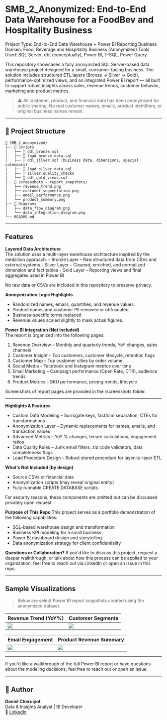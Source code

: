 
# SMB_2_Anonymized: End-to-End Data Warehouse for a FoodBev and Hospitality Business

Project Type: End-to-End Data Warehouse + Power BI Reporting
Business Domain: Food, Beverage and Hospitality Business (Anonymized)
Tools Used: SQL Server, dbt (conceptually), Power BI, T-SQL, Power Query

This repository showcases a fully anonymized SQL Server-based data warehouse project designed for a small, consumer-facing business. The solution includes structured ETL layers (Bronze → Silver → Gold), performance-optimized views, and an integrated Power BI report — all built to support robust insights across sales, revenue trends, customer behavior, marketing and product metrics.

> ⚠️ All customer, product, and financial data has been anonymized for public sharing. No real customer names, emails, product identifiers, or original business names remain.

---

## 📁 Project Structure

```
📂 SMB_2_Anonymized/
├── 📜 Scripts
|   ├── 📜 ddl_bronze.sql
|   ├── 📜 load_bronze_data.sql
|   ├── 📜 ddl_silver.sql (business data, dimensions, special calendars)
|   ├── 📜 load_silver_data.sql
|   ├── 📜 silver.quality_checks
|   └── 📜 ddl_gold_views.sql
├── 📸 screenshots - report_snapshots/
│   ├── revenue_trend.png
│   ├── customer_segmentation.png
│   ├── email_performance.png
│   └── product_summary.png
├── 📂 Diagrams
│   ├── data_flow_diagram.png
│   └── data_integration_diagram.png  
└── README.md
```

---

## Features

**Layered Data Architecture**  
The solution uses a multi-layer warehouse architecture inspired by the medallion approach:
    - Bronze Layer – Raw structured data from CSVs and external systems
    - Silver Layer – Cleaned, enriched, and normalized dimension and fact tables
    - Gold Layer – Reporting views and final aggregates used in Power BI

No raw data or CSVs are included in this repository to preserve privacy.

**Anonymization Logic Highlights**  
  - Randomized names, emails, quantities, and revenue values.
  - Product names and customer PII removed or obfuscated.
  - Business-specific terms replaced
  - Revenue values scaled slightly to mask actual figures.

**Power BI Integration (Not Included)**  
  The report is organized into the following pages:

  1. Revenue Overview – Monthly and quarterly trends, YoY changes, sales channels
  2. Customer Insight – Top customers, customer lifecycle, retention flags
  3. Customer Map – Top customer cities by order volume
  4. Social Media – Facebook and Instagram metrics over time
  5. Email Marketing – Campaign performance (Open Rate, CTR), audience trends
  6. Product Metrics – SKU performance, pricing trends, lifecycle

Screenshots of report pages are provided in the /screenshots folder.

---
**Highlights & Features**
- Custom Data Modeling – Surrogate keys, fact/dim separation, CTEs for transformations
- Anonymization Layer – Dynamic replacements for names, emails, and transaction values
- Advanced Metrics – YoY % changes, tenure calculations, engagement ratios
- Data Quality Rules – Junk email filters, zip code validators, data completeness flags
- Load Procedure Design – Robust stored procedure for layer-to-layer ETL

**What’s Not Included (by design)**
- Source CSVs or financial data
- Anonymization scripts (may reveal original entity)
- Fully runnable CREATE DATABASE scripts
  
For security reasons, these components are omitted but can be discussed privately upon request.

**Purpose of This Repo**
This project serves as a portfolio demonstration of the following capabilities:

- SQL-based warehouse design and transformation
- Business KPI modeling for a small business
- Power BI dashboard design and storytelling
- Data anonymization strategy for client confidentiality

**Questions or Collaboration?**
If you'd like to discuss this project, request a deeper walkthrough, or talk about how this process can be applied to your organization, feel free to reach out via LinkedIn or open an issue in this repo.

---

## Sample Visualizations

> Below are select Power BI report snapshots created using the anonymized dataset.

| Revenue Trend (YoY%) | Customer Segments |
|----------------------|-------------------|
| ![](report_snapshots/revenue_trend.png) | ![](report_snapshots/customer_segmentation.png) |

| Email Engagement | Product Revenue Summary |
|------------------|-------------------------|
| ![](report_snapshots/email_performance.png) | ![](report_snapshots/product_summary.png) |

---

If you'd like a walkthrough of the full Power BI report or have questions about the modeling decisions, feel free to reach out or open an issue.

---

## 🧠 Author

**Daniel Cheruiyot**  
Data & Insights Analyst | BI Developer  
📧 [LinkedIn](https://www.linkedin.com/in/cheruiyotdaniel)  
